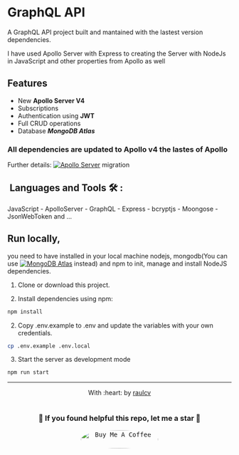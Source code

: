 # GraphQL API

A GraphQL API project built and mantained with the lastest version dependencies.

I have used Apollo Server with Express to creating the Server with NodeJs in JavaScript and other properties from Apollo as well

## Features
- New **Apollo Server V4**
- Subscriptions
- Authentication using **JWT**
- Full CRUD operations
- Database ***MongoDB Atlas***

### All dependencies are updated to Apollo v4 the lastes of Apollo

Further details: [![Apollo Server](https://img.shields.io/badge/apollo_server-V4-green?style=social&logo=apollographql&logoColor=blueviolet)](https://www.apollographql.com/docs/apollo-server/migration) migration

## &nbsp;Languages and Tools 🛠 :

JavaScript - ApolloServer - GraphQL - Express - bcryptjs - Moongose - JsonWebToken and ...

## Run locally, 
you need to have installed in your local machine nodejs, mongodb(You can use [![MongoDB Atlas](https://img.shields.io/badge/mongodb_atlas-0077B5?style=flat&logo=mongodb&logoColor=green)](https://www.mongodb.com/atlas) instead) and npm to init, manage and install NodeJS dependencies.

1. Clone or download this project.

2. Install dependencies using npm:

```sh
npm install
```

2. Copy .env.example to .env and update the variables with your own credentials.

```bash
cp .env.example .env.local
```

3. Start the server as development mode

```bash
npm run start
```
------------------------------------------------------------------------
<p align="center">
	With :heart: by <a href="https://www.raulcv.com" target="_blank">raulcv</a>
</p>

#
<h3 align="center">🤗 If you found helpful this repo, let me a star 🐣</h3>
<p align="center">
<a href="https://www.buymeacoffee.com/iraulcv" target="_blank">
<kbd><img src="https://cdn.buymeacoffee.com/buttons/default-orange.png" alt="Buy Me A Coffee" height="41" width="174" style="border-radius:50%"></kbd></a>
</p>
